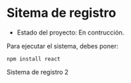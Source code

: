 <h1>Sitema de registro</h1>

- Estado del proyecto: En contrucción.

Para ejecutar el sistema, debes poner:

```npm install react ```

Sistema de registro 2
